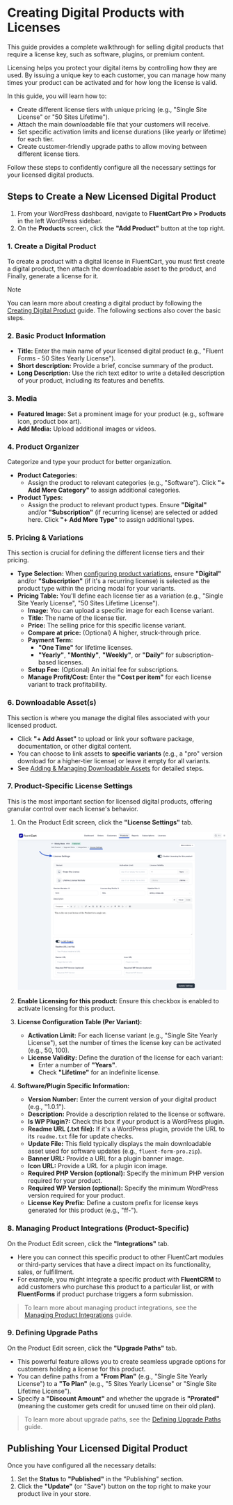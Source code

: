  # Creating Digital Products with Licenses

This guide provides a complete walkthrough for selling digital products that require a license key, such as software, plugins, or premium content.

Licensing helps you protect your digital items by controlling how they are used. By issuing a unique key to each customer, you can manage how many times your product can be activated and for how long the license is valid.

In this guide, you will learn how to:

* Create different license tiers with unique pricing (e.g., "Single Site License" or "50 Sites Lifetime").
* Attach the main downloadable file that your customers will receive.
* Set specific activation limits and license durations (like yearly or lifetime) for each tier.
* Create customer-friendly upgrade paths to allow moving between different license tiers.

Follow these steps to confidently configure all the necessary settings for your licensed digital products.

## Steps to Create a New Licensed Digital Product

1.  From your WordPress dashboard, navigate to **FluentCart Pro > Products** in the left  WordPress sidebar.
2.  On the **Products** screen, click the **"Add Product"** button at the top right.

### 1. Create a Digital Product 

To create a product with a digital license in FluentCart, you must first create a digital product, then attach the downloadable asset to the product, and Finally, generate a license for it. 

> [!NOTE]
> You can learn more about creating a digital product by following the [Creating Digital Product](/guide/product-types-creation/creating-digital-products) guide. The following sections also cover the basic steps.



### 2. Basic Product Information

* **Title:** Enter the main name of your licensed digital product (e.g., "Fluent Forms - 50 Sites Yearly License").
* **Short description:** Provide a brief, concise summary of the product.
* **Long Description:** Use the rich text editor to write a detailed description of your product, including its features and benefits.

### 3. Media

* **Featured Image:** Set a prominent image for your product (e.g., software icon, product box art).
* **Add Media:** Upload additional images or videos.

### 4. Product Organizer

Categorize and type your product for better organization.

* **Product Categories:**
    * Assign the product to relevant categories (e.g., "Software"). Click **"+ Add More Category"** to assign additional categories.
* **Product Types:**
    * Assign the product to relevant product types. Ensure **"Digital"** and/or **"Subscription"** (if recurring license) are selected or added here. Click **"+ Add More Type"** to assign additional types.

### 5. Pricing & Variations

This section is crucial for defining the different license tiers and their pricing.

* **Type Selection:** When [configuring product variations](/guide/product-types-creation/creating-digital-products.html#4-pricing-variatio), ensure **"Digital"** and/or **"Subscription"** (if it's a recurring license) is selected as the product type within the pricing modal for your variants.
* **Pricing Table:** You'll define each license tier as a variation (e.g., "Single Site Yearly License", "50 Sites Lifetime License").
    * **Image:** You can upload a specific image for each license variant.
    * **Title:** The name of the license tier.
    * **Price:** The selling price for this specific license variant.
    * **Compare at price:** (Optional) A higher, struck-through price.
    * **Payment Term:**
        * **"One Time"** for lifetime licenses.
        * **"Yearly"**, **"Monthly"**, **"Weekly"**, or **"Daily"** for subscription-based licenses.
    * **Setup Fee:** (Optional) An initial fee for subscriptions.
    * **Manage Profit/Cost:** Enter the **"Cost per item"** for each license variant to track profitability.


### 6. Downloadable Asset(s)

This section is where you manage the digital files associated with your licensed product.

* Click **"+ Add Asset"** to upload or link your software package, documentation, or other digital content.
* You can choose to link assets to **specific variants** (e.g., a "pro" version download for a higher-tier license) or leave it empty for all variants.
* See [Adding & Managing Downloadable Assets](/guide/product-types-creation/creating-digital-products#5-downloadable-assets) for detailed steps.

### 7. Product-Specific License Settings

This is the most important section for licensed digital products, offering granular control over each license's behavior.

1.  On the Product Edit screen, click the **"License Settings"** tab.

    ![Screenshot of Product License Settings Tab](/guide/public/images/product-types-creation/creating-digital-product-license/License-Settings-1.png)

2.  **Enable Licensing for this product:** Ensure this checkbox is enabled to activate licensing for this product.

3.  **License Configuration Table (Per Variant):**
    * **Activation Limit:** For each license variant (e.g., "Single Site Yearly License"), set the number of times the license key can be activated (e.g., 50, 100).
    * **License Validity:** Define the duration of the license for each variant:
        * Enter a number of **"Years"**.
        * Check **"Lifetime"** for an indefinite license.

4.  **Software/Plugin Specific Information:**
    * **Version Number:** Enter the current version of your digital product (e.g., "1.0.1").
    * **Description:** Provide a description related to the license or software.
    * **Is WP Plugin?:** Check this box if your product is a WordPress plugin.
    * **Readme URL (.txt file):** If it's a WordPress plugin, provide the URL to its `readme.txt` file for update checks.
    * **Update File:** This field typically displays the main downloadable asset used for software updates (e.g., `fluent-form-pro.zip`).
    * **Banner URL:** Provide a URL for a plugin banner image.
    * **Icon URL:** Provide a URL for a plugin icon image.
    * **Required PHP Version (optional):** Specify the minimum PHP version required for your product.
    * **Required WP Version (optional):** Specify the minimum WordPress version required for your product.
    * **License Key Prefix:** Define a custom prefix for license keys generated for this product (e.g., "ff-").


### 8. Managing Product Integrations (Product-Specific)

On the Product Edit screen, click the **"Integrations"** tab.

* Here you can connect this specific product to other FluentCart modules or third-party services that have a direct impact on its functionality, sales, or fulfillment.
* For example, you might integrate a specific product with **FluentCRM** to add customers who purchase this product to a particular list, or with **FluentForms** if product purchase triggers a form submission.

>To learn more about managing product integrations, see the [Managing Product Integrations](/guide/product-types-creation/managing-product-integrations) guide.

### 9. Defining Upgrade Paths

On the Product Edit screen, click the **"Upgrade Paths"** tab.

* This powerful feature allows you to create seamless upgrade options for customers holding a license for this product.
* You can define paths from a **"From Plan"** (e.g., "Single Site Yearly License") to a **"To Plan"** (e.g., "5 Sites Yearly License" or "Single Site Lifetime License").
* Specify a **"Discount Amount"** and whether the upgrade is **"Prorated"** (meaning the customer gets credit for unused time on their old plan).

>To learn more about upgrade paths, see the [Defining Upgrade Paths](/guide/product-types-creation/defining-upgrade-paths) guide.


## Publishing Your Licensed Digital Product

Once you have configured all the necessary details:

1.  Set the **Status** to **"Published"** in the "Publishing" section.
2.  Click the **"Update"** (or "Save") button on the top right to make your product live in your store.
